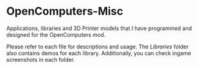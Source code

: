 # OpenComputers-Misc
Applications, libraries and 3D Printer models that I have programmed and designed for the OpenComputers mod.

Please refer to each file for descriptions and usage. The *Libraries* folder also contains demos for each library. Additionally, you can check ingame screenshots in each folder.